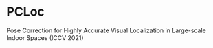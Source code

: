 # PCLoc
Pose Correction for Highly Accurate Visual Localization in Large-scale Indoor Spaces (ICCV 2021)
